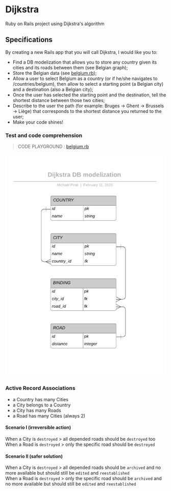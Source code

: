 # Dijkstra
Ruby on Rails project using Dijkstra's algorithm

## Specifications
By creating a new Rails app that you will call Dijkstra, I would like you to:
- Find a DB modelization that allows you to store any country given its cities and its roads between them (see Belgian graph);
- Store the Belgian data (see [belgium.rb](belgium.rb));
- Allow a user to select Belgium as a country (or if he/she navigates to /countries/belgium), then allow to select a starting point (a Belgian city) and a destination (also a Belgian city);
- Once the user has selected the starting point and the destination, tell the shortest distance between those two cities;
- Describe to the user the path (for example: Bruges -> Ghent -> Brussels -> Liège) that corresponds to the shortest distance you returned to the user;
- Make your code shines!

### Test and code comprehension
> CODE PLAYGROUND : [belgium.rb](https://code.sololearn.com/cIL8G5BYJvyu)

![Dijkstra DB modelization schema](DBModel75.png "Dijkstra DB modelization schema")

### Active Record Associations
- a Country has many Cities
- a City belongs to a Country
- a City has many Roads
- a Road has many Cities (always 2)

#### Scenario I (irreversible action)
When a City is `destroyed` > all depended roads should be `destroyed` too
<br>
When a Road is `destroyed` > only the specific road should be `destroyed`
#### Scenario II (safer solution)
When a City is `destroyed` > all depended roads should be `archived` and no more available but should still be `edited` and `reestablished`
<br>
When a Road is `destroyed` > only the specific road should be `archived` and no more available but should still be `edited` and `reestablished`
